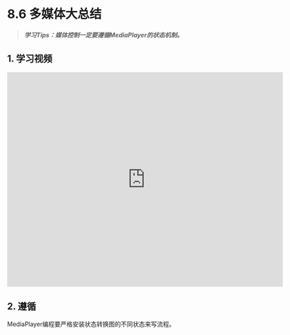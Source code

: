 # 8.6 多媒体大总结

>##### 学习Tips：媒体控制一定要遵循MediaPlayer的状态机制。

## 1. 学习视频

<iframe frameborder="0" width="640" height="498" src="https://v.qq.com/iframe/player.html?vid=x01991i01r3&tiny=0&auto=0" allowfullscreen></iframe>

## 2. 遵循

MediaPlayer编程要严格安装状态转换图的不同状态来写流程。
